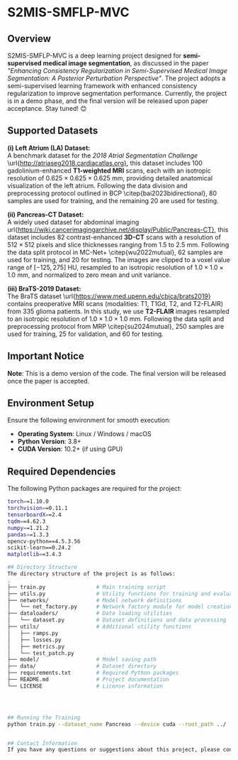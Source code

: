 # S2MIS-SMFLP-MVC

## Overview

S2MIS-SMFLP-MVC is a deep learning project designed for **semi-supervised medical image segmentation**, as discussed in the paper *"Enhancing Consistency Regularization in Semi-Supervised Medical Image Segmentation: A Posterior Perturbation Perspective"*. The project adopts a semi-supervised learning framework with enhanced consistency regularization to improve segmentation performance. Currently, the project is in a demo phase, and the final version will be released upon paper acceptance. Stay tuned! 😊

## Supported Datasets

**(i) Left Atrium (LA) Dataset:**  
A benchmark dataset for the *2018 Atrial Segmentation Challenge* \url{http://atriaseg2018.cardiacatlas.org}, this dataset includes 100 gadolinium-enhanced **T1-weighted MRI** scans, each with an isotropic resolution of $0.625 \times 0.625 \times 0.625$ mm, providing detailed anatomical visualization of the left atrium. Following the data division and preprocessing protocol outlined in BCP \citep{bai2023bidirectional}, 80 samples are used for training, and the remaining 20 are used for testing.

**(ii) Pancreas-CT Dataset:**  
A widely used dataset for abdominal imaging url{https://wiki.cancerimagingarchive.net/display/Public/Pancreas-CT}, this dataset includes 82 contrast-enhanced **3D-CT** scans with a resolution of $512 \times 512$ pixels and slice thicknesses ranging from $1.5$ to $2.5$ mm. Following the data split protocol in MC-Net+ \citep{wu2022mutual}, 62 samples are used for training, and 20 for testing. The images are clipped to a voxel value range of $[-125, 275]$ HU, resampled to an isotropic resolution of $1.0 \times 1.0 \times 1.0$ mm, and normalized to zero mean and unit variance.

**(iii) BraTS-2019 Dataset:**  
The BraTS dataset \url{https://www.med.upenn.edu/cbica/brats2019} contains preoperative MRI scans (modalities: T1, T1Gd, T2, and T2-FLAIR) from 335 glioma patients. In this study, we use **T2-FLAIR** images resampled to an isotropic resolution of $1.0 \times 1.0 \times 1.0$ mm. Following the data split and preprocessing protocol from MRP \citep{su2024mutual}, 250 samples are used for training, 25 for validation, and 60 for testing.

## Important Notice

**Note**: This is a demo version of the code. The final version will be released once the paper is accepted.

## Environment Setup

Ensure the following environment for smooth execution:

- **Operating System**: Linux / Windows / macOS
- **Python Version**: 3.8+
- **CUDA Version**: 10.2+ (if using GPU)

## Required Dependencies

The following Python packages are required for the project:

```bash
torch==1.10.0
torchvision==0.11.1
tensorboardX==2.4
tqdm==4.62.3
numpy==1.21.2
pandas==1.3.3
opencv-python==4.5.3.56
scikit-learn==0.24.2
matplotlib==3.4.3

## Directory Structure
The directory structure of the project is as follows:
.
├── train.py                # Main training script
├── utils.py                # Utility functions for training and evaluation
├── networks/               # Model network definitions
│   └── net_factory.py      # Network factory module for model creation
├── dataloaders/            # Data loading utilities
│   └── dataset.py          # Dataset definitions and data processing
├── utils/                  # Additional utility functions
│   ├── ramps.py
│   ├── losses.py
│   ├── metrics.py
│   └── test_patch.py
├── model/                  # Model saving path
├── data/                   # Dataset directory
├── requirements.txt        # Required Python packages
├── README.md               # Project documentation
└── LICENSE                 # License information




## Running the Training
python train.py --dataset_name Pancreas --device cuda --root_path ../ --exp Mine --model mine_v4_test --max_iteration 15000 --max_samples 62 --labeled_bs 2 --batch_size 4 --base_lr 0.01 --deterministic 1 --labelnum 16 --seed 1337 --gpu 0 --consistency 1.25 --consistency_rampup 40.0 --temperature 0.1 --lamda 0.5 --beta 0.5 --N 1


## Contact Information
If you have any questions or suggestions about this project, please contact me through email: `zhanghongyu22@mails.jlu.edu.cn` or QQ Group (Chinese): `906808850`.

